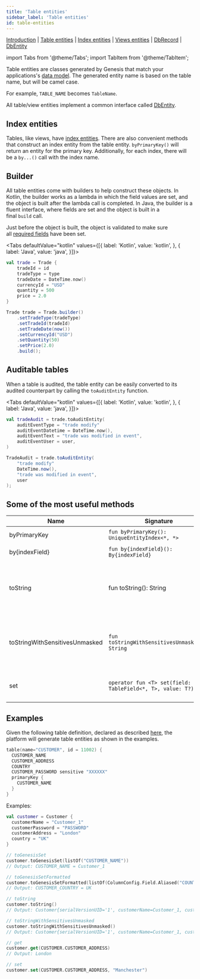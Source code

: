 ```yaml
---
title: 'Table entities'
sidebar_label: 'Table entities'
id: table-entities
---
```


[Introduction](/database/data-types/data-types/) |
[Table entities](/database/data-types/table-entities/) | [Index entities](/database/data-types/index-entities/) | 
[Views entities](/database/data-types/views-entities/) | 
[DbRecord](/database/data-types/dbrecord/) | 
[DbEntity](/database/data-types/dbentity/) 

import Tabs from '@theme/Tabs';
import TabItem from '@theme/TabItem';


Table entities are classes generated by Genesis that match your applications's [data model](/database/fields-tables-views/fields-tables-views/). The generated entity name is based on the table name, but will be camel case. 

For example, `TABLE_NAME` becomes `TableName`. 

All table/view entities implement a common interface called [DbEntity](/database/data-types/dbentity/).

## Index entities

Tables, like views, have [index entities](/database/data-types/index-entities/). There are also convenient methods that construct an index entity from the table entity. `byPrimaryKey()` will return an entity for the primary key. Additionally, for each index, there will be a `by...()` call with the index name.

## Builder

All table entities come with builders to help construct these objects. In Kotlin, the builder works as a lambda in which the field values are set, and the object is built after the lambda call is completed. In Java, the builder is a fluent interface, where fields are set and the object is built in a final `build` call.

Just before the object is built, the object is validated to make sure all [required fields](/database/fields-tables-views/fields/) have been set.

<Tabs defaultValue="kotlin" values={[{ label: 'Kotlin', value: 'kotlin', }, { label: 'Java', value: 'java', }]}>
<TabItem value="kotlin">

```kotlin
val trade = Trade {
    tradeId = id
    tradeType = type
    tradeDate = DateTime.now()
    currencyId = "USD"
    quantity = 500
    price = 2.0
}
```
</TabItem>
<TabItem value="java">

```java
Trade trade = Trade.builder()
    .setTradeType(tradeType)
    .setTradeId(tradeId)
    .setTradeDate(now())
    .setCurrencyId("USD")
    .setQuantity(50)
    .setPrice(2.0)
    .build();
```
</TabItem>
</Tabs>

## Auditable tables

When a table is audited, the table entity can be easily converted to its audited counterpart by calling the `toAuditEntity` function.

<Tabs defaultValue="kotlin" values={[{ label: 'Kotlin', value: 'kotlin', }, { label: 'Java', value: 'java', }]}>
<TabItem value="kotlin">

```kotlin
val tradeAudit = trade.toAuditEntity(
    auditEventType = "trade modify"
    auditEventDatetime = DateTime.now(),
    auditEventText = "trade was modified in event",
    auditEventUser = user,
)
```
</TabItem>
<TabItem value="java">

```java
TradeAudit = trade.toAuditEntity(
    "trade modify"
    DateTime.now(),
    "trade was modified in event",
    user
);
```
</TabItem>
</Tabs>


## Some of the most useful methods

| Name | Signature | Description |
| --- | --- | --- |
| byPrimaryKey | `fun byPrimaryKey(): UniqueEntityIndex<*, *>` | gets entity by primaryKey |
| by{indexField} | `fun by{indexField}(): By{indexField}` | gets entity by index fields |
| toString | fun toString(): String | gets the string representation of the view with sensitive fields masked (for example, passwords) |
| toStringWithSensitivesUnmasked | `fun toStringWithSensitivesUnmasked(): String` | gets the string representation of view with sensitive fields(Ex: Password) unmasked |
| set | `operator fun <T> set(field: TableField<*, T>, value: T?)` | to set table field with provided value |

## Examples

Given the following table definition, declared as described [here](/fields-tables-views/tables/), the platform will generate table entities as shown in the examples.

```kotlin
table(name="CUSTOMER", id = 11002) {
  CUSTOMER_NAME
  CUSTOMER_ADDRESS
  COUNTRY
  CUSTOMER_PASSWORD sensitive "XXXXXX"
  primaryKey {
    CUSTOMER_NAME
  }
}
```

Examples:

```kotlin
val customer = Customer {
  customerName = "Customer_1"
  customerPassword = "PASSWORD"
  customerAddress = "London"
  country = "UK"
}

// toGenesisSet
customer.toGenesisSet(listOf("CUSTOMER_NAME"))
// Output: CUSTOMER_NAME = Customer_1

// toGenesisSetFormatted
customer.toGenesisSetFormatted(listOf(ColumnConfig.Field.Aliased("COUNTRY", "CUSTOMER_COUNTRY")))
// Output: CUSTOMER_COUNTRY = UK

// toString
customer.toString()
// Output: Customer{serialVersionUID='1', customerName=Customer_1, customerAddress=London, country=UK, customerPassword=XXXXXX, recordId={not-set}, timestamp={not-set}}

// toStringWithSensitivesUnmasked
customer.toStringWithSensitivesUnmasked()
// Output: Customer{serialVersionUID='1', customerName=Customer_1, customerAddress=London, country=UK, customerPassword=PASSWORD, recordId={not-set}, timestamp={not-set}}

// get
customer.get(CUSTOMER.CUSTOMER_ADDRESS)
// Output: London

// set
customer.set(CUSTOMER.CUSTOMER_ADDRESS, "Manchester")
```